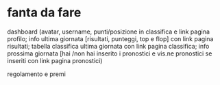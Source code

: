 # fanta da fare

dashboard (avatar, username, punti/posizione in classifica e link pagina profilo;  info ultima giornata [risultati, punteggi, top e flop] con link pagina risultati; tabella classifica ultima giornata con link pagina classifica; info prossima giornata [hai /non hai inserito i pronostici e vis.ne pronostici se inseriti con link pagina pronostici)

regolamento e premi
